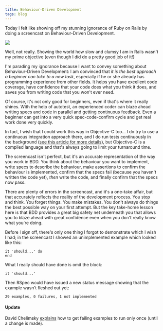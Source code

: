 ```yaml
---
title: Behaviour-Driven Development
tags: blog
---
```


Today I felt like showing off my stunning ignorance of Ruby on Rails by doing a screencast on Behaviour-Driven Development.

[![](/system/images/legacy/bdd-screencast.png)](http://www.wincent.com/a/about/wincent/weblog/screencasts/BDD.mov)

Well, not really. Showing the world how slow and clumsy I am in Rails wasn't my prime objective (even though I did do a pretty good job of it!)

I'm parading my ignorance because I want to convey something about Behaviour-Driven Development: I am convinced that *it is the best approach a beginner can take to a new task*, especially if he or she already has programming experience from other fields. It helps you have excellent code coverage, have confidence that your code does what you think it does, and saves you from writing code that you won't ever need.

Of course, it's not only good for beginners, even if that's where it really shines. With the help of autotest, an experienced coder can blaze ahead writing specs and code in parallel and getting continuous feedback. Even a beginner can get into a very quick spec-code-confirm cycle and get real work done very quickly.

In fact, I wish that I could work this way in Objective-C too... I do try to use a continuous integration approach there, and I do run tests continuously in the background ([see this article for more details](http://www.wincent.com/a/about/wincent/weblog/archives/2007/04/test_process_im.php)), but Objective-C is a compiled language and that's always going to limit your turnaround time.

The screencast isn't perfect, but it's an accurate representation of the way you work in BDD. You think about the behaviour you want to implement, write specs to describe the behaviour, make assertions to confirm the behaviour is implemented, confirm that the specs fail (because you haven't written the code yet), *then* write the code, and finally confirm that the specs now pass.

There are plenty of errors in the screencast, and it's a one-take affair, but that accurately reflects the reality of the development process. You stop and think. You forget things. You make mistakes. You don't always do things the best possible way on your first attempt. But the key take-home lesson here is that BDD provides a great big safety net underneath you that allows you to blaze ahead with great confidence even when you don't really know what you're doing.

Before I sign off, there's only one thing I forgot to demonstrate which I wish I had; in the screencast I showed an unimplemented example which looked like this:

    it 'should...' do
    end

What I really should have done is omit the block:

    it 'should...'

Then RSpec would have issued a new status message showing that the example wasn't fleshed out yet:

    29 examples, 0 failures, 1 not implemented

#### Update

David Chelimsky [explains](http://rubyforge.org/pipermail/rspec-users/2007-May/001650.html) how to get failing examples to run only once (until a change is made).
